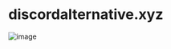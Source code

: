 # discordalternative.xyz

![image](https://user-images.githubusercontent.com/21064622/206455969-17b524bd-5c27-4662-950b-6aa765dfe6c7.png)
